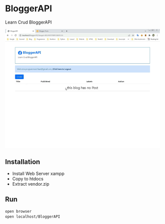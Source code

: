 # BloggerAPI
Learn Crud BloggerAPI

![Riedayme](https://github.com/riedayme/BloggerAPI/blob/main/preview.png?raw=true)

## Installation
- Install Web Server xampp
- Copy to htdocs
- Extract vendor.zip

## Run
```html
open browser
open localhost/BloggerAPI
```